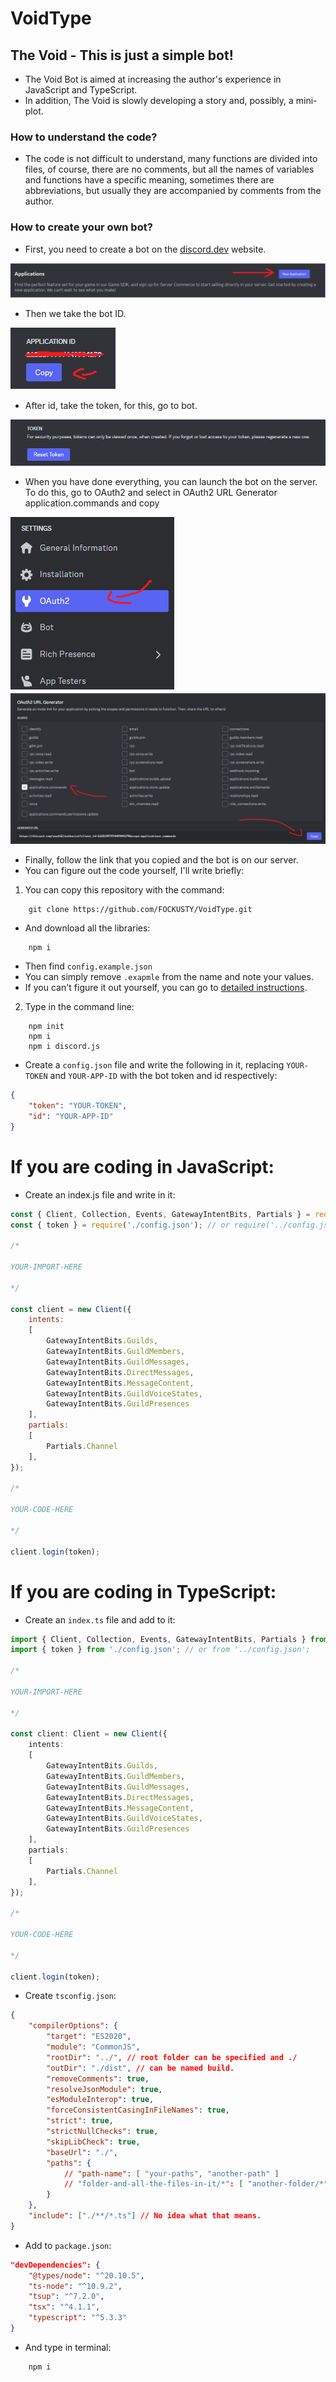 # VoidType

## The Void - This is just a simple bot!
- The Void Bot is aimed at increasing the author's experience in JavaScript and TypeScript.
- In addition, The Void is slowly developing a story and, possibly, a mini-plot.

### How to understand the code?
- The code is not difficult to understand, many functions are divided into files, of course, there are no comments, but all the names of variables and functions have a specific meaning, sometimes there are abbreviations, but usually they are accompanied by comments from the author.

### How to create your own bot?
- First, you need to create a bot on the [discord.dev](https://discord.com/developers/applications) website.

<picture>
	<img alt="Show in discord dev a new app" src="./help/pictures/newapp.png">
</picture>

- Then we take the bot ID.

<picture>
	<img src="./help/pictures/app.png">
</picture>

- After id, take the token, for this, go to bot.

<picture>
	<img src="./help/pictures/token.png">
</picture>

- When you have done everything, you can launch the bot on the server. To do this, go to OAuth2 and select in OAuth2 URL Generator application.commands and copy

<picture>
	<img src="./help/pictures/OAuth2.png">
</picture>

<picture>
	<img src="./help/pictures/OAuth2URLGenerator.png">
</picture>

- Finally, follow the link that you copied and the bot is on our server.
- You can figure out the code yourself, I'll write briefly:
1. You can copy this repository with the command:

```
	git clone https://github.com/FOCKUSTY/VoidType.git
```

- And download all the libraries:

```
	npm i
```

- Then find `config.example.json`
- You can simply remove `.exapmle` from the name and note your values.
- If you can't figure it out yourself, you can go to [detailed instructions](./help/readme-files/instruction-en.md).

2. Type in the command line:

```
	npm init
	npm i
	npm i discord.js
```

- Create a `config.json` file and write the following in it, replacing `YOUR-TOKEN` and `YOUR-APP-ID` with the bot token and id respectively:

```json
{
	"token": "YOUR-TOKEN",
	"id": "YOUR-APP-ID"
}
```

# If you are coding in JavaScript:

- Create an index.js file and write in it:

```js
const { Client, Collection, Events, GatewayIntentBits, Partials } = require('discord.js');
const { token } = require('./config.json'); // or require('../config.json')

/*

YOUR-IMPORT-HERE

*/

const client = new Client({
	intents:
	[
		GatewayIntentBits.Guilds,
		GatewayIntentBits.GuildMembers,
		GatewayIntentBits.GuildMessages,
		GatewayIntentBits.DirectMessages,
		GatewayIntentBits.MessageContent,
		GatewayIntentBits.GuildVoiceStates,
		GatewayIntentBits.GuildPresences
	],
	partials:
	[
		Partials.Channel
	],
});

/*

YOUR-CODE-HERE

*/

client.login(token);
```

# If you are coding in TypeScript:

- Create an `index.ts` file and add to it:

```ts
import { Client, Collection, Events, GatewayIntentBits, Partials } from 'discord.js';
import { token } from './config.json'; // or from '../config.json';

/*

YOUR-IMPORT-HERE

*/

const client: Client = new Client({
	intents:
	[
		GatewayIntentBits.Guilds,
		GatewayIntentBits.GuildMembers,
		GatewayIntentBits.GuildMessages,
		GatewayIntentBits.DirectMessages,
		GatewayIntentBits.MessageContent,
		GatewayIntentBits.GuildVoiceStates,
		GatewayIntentBits.GuildPresences
	],
	partials:
	[
		Partials.Channel
	],
});

/*

YOUR-CODE-HERE

*/

client.login(token);
```

- Create `tsconfig.json`:
```json
{
	"compilerOptions": {
		"target": "ES2020",
		"module": "CommonJS",
		"rootDir": "../", // root folder can be specified and ./
		"outDir": "./dist", // can be named build.
		"removeComments": true,
		"resolveJsonModule": true,
		"esModuleInterop": true,
		"forceConsistentCasingInFileNames": true,
		"strict": true,
		"strictNullChecks": true,
		"skipLibCheck": true,
		"baseUrl": "./",
		"paths": {
			// "path-name": [ "your-paths", "another-path" ]
			// "folder-and-all-the-files-in-it/*": [ "another-folder/*", "another/*" ]
		}
	},
	"include": ["./**/*.ts"] // No idea what that means.
}
```

- Add to `package.json`:

```json
"devDependencies": {
	"@types/node": "^20.10.5",
	"ts-node": "^10.9.2",
	"tsup": "^7.2.0",
	"tsx": "^4.1.1",
	"typescript": "^5.3.3"
}
```

- And type in terminal:

```
	npm i
```